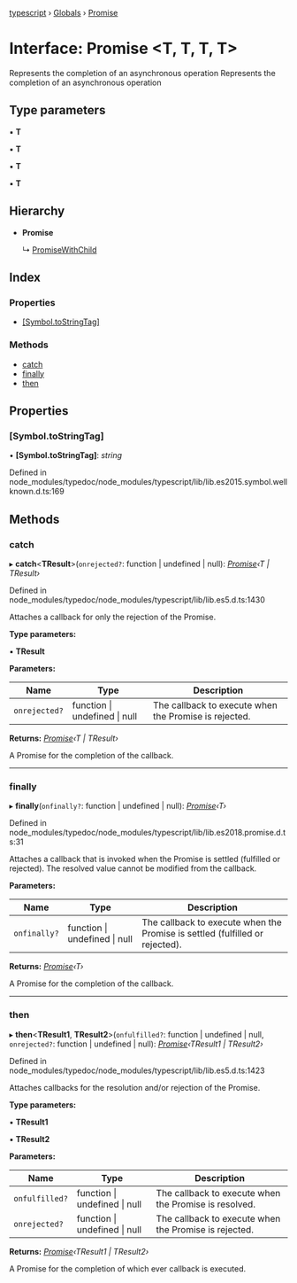 [typescript](../README.md) › [Globals](../globals.md) › [Promise](promise.md)

# Interface: Promise <**T, T, T, T**>

Represents the completion of an asynchronous operation
Represents the completion of an asynchronous operation

## Type parameters

▪ **T**

▪ **T**

▪ **T**

▪ **T**

## Hierarchy

* **Promise**

  ↳ [PromiseWithChild](_child_process_.promisewithchild.md)

## Index

### Properties

* [[Symbol.toStringTag]](promise.md#[symbol.tostringtag])

### Methods

* [catch](promise.md#catch)
* [finally](promise.md#finally)
* [then](promise.md#then)

## Properties

###  [Symbol.toStringTag]

• **[Symbol.toStringTag]**: *string*

Defined in node_modules/typedoc/node_modules/typescript/lib/lib.es2015.symbol.wellknown.d.ts:169

## Methods

###  catch

▸ **catch**<**TResult**>(`onrejected?`: function | undefined | null): *[Promise](promise.md)‹T | TResult›*

Defined in node_modules/typedoc/node_modules/typescript/lib/lib.es5.d.ts:1430

Attaches a callback for only the rejection of the Promise.

**Type parameters:**

▪ **TResult**

**Parameters:**

Name | Type | Description |
------ | ------ | ------ |
`onrejected?` | function &#124; undefined &#124; null | The callback to execute when the Promise is rejected. |

**Returns:** *[Promise](promise.md)‹T | TResult›*

A Promise for the completion of the callback.

___

###  finally

▸ **finally**(`onfinally?`: function | undefined | null): *[Promise](promise.md)‹T›*

Defined in node_modules/typedoc/node_modules/typescript/lib/lib.es2018.promise.d.ts:31

Attaches a callback that is invoked when the Promise is settled (fulfilled or rejected). The
resolved value cannot be modified from the callback.

**Parameters:**

Name | Type | Description |
------ | ------ | ------ |
`onfinally?` | function &#124; undefined &#124; null | The callback to execute when the Promise is settled (fulfilled or rejected). |

**Returns:** *[Promise](promise.md)‹T›*

A Promise for the completion of the callback.

___

###  then

▸ **then**<**TResult1**, **TResult2**>(`onfulfilled?`: function | undefined | null, `onrejected?`: function | undefined | null): *[Promise](promise.md)‹TResult1 | TResult2›*

Defined in node_modules/typedoc/node_modules/typescript/lib/lib.es5.d.ts:1423

Attaches callbacks for the resolution and/or rejection of the Promise.

**Type parameters:**

▪ **TResult1**

▪ **TResult2**

**Parameters:**

Name | Type | Description |
------ | ------ | ------ |
`onfulfilled?` | function &#124; undefined &#124; null | The callback to execute when the Promise is resolved. |
`onrejected?` | function &#124; undefined &#124; null | The callback to execute when the Promise is rejected. |

**Returns:** *[Promise](promise.md)‹TResult1 | TResult2›*

A Promise for the completion of which ever callback is executed.
